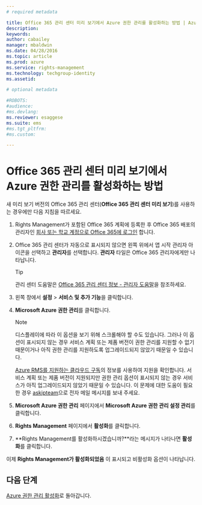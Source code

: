 ```yaml
---
# required metadata

title: Office 365 관리 센터 미리 보기에서 Azure 권한 관리를 활성화하는 방법 | Azure RMS
description:
keywords:
author: cabailey
manager: mbaldwin
ms.date: 04/28/2016
ms.topic: article
ms.prod: azure
ms.service: rights-management
ms.technology: techgroup-identity
ms.assetid: 

# optional metadata

#ROBOTS:
#audience:
#ms.devlang:
ms.reviewer: esaggese
ms.suite: ems
#ms.tgt_pltfrm:
#ms.custom:

---
```


# Office 365 관리 센터 미리 보기에서 Azure 권한 관리를 활성화하는 방법

새 미리 보기 버전의 Office 365 관리 센터(**Office 365 관리 센터 미리 보기**)를 사용하는 경우에만 다음 지침을 따르세요.

1.  Rights Management가 포함된 Office 365 계획에 등록한 후 Office 365 배포의 관리자인 [회사 또는 학교 계정으로 Office 365에 로그인](https://portal.office.com/) 합니다.

2.  Office 365 관리 센터가 자동으로 표시되지 않으면 왼쪽 위에서 앱 시작 관리자 아이콘을 선택하고 **관리자**를 선택합니다. **관리자** 타일은 Office 365 관리자에게만 나타납니다.

    > [!TIP]
    > 관리 센터 도움말은 [Office 365 관리 센터 정보 - 관리자 도움말](https://support.office.com/article/About-the-Office-365-admin-center-Admin-Help-58537702-d421-4d02-8141-e128e3703547)을 참조하세요.

3.  왼쪽 창에서 **설정** > **서비스 및 추가 기능**을 클릭합니다.

4.  **Microsoft Azure 권한 관리**를 클릭합니다.

    > [!NOTE]
    > 디스플레이에 따라 이 옵션을 보기 위해 스크롤해야 할 수도 있습니다. 그러나 이 옵션이 표시되지 않는 경우 서비스 계획 또는 제품 버전이 권한 관리를 지원할 수 없기 때문이거나 아직 권한 관리를 지원하도록 업그레이드되지 않았기 때문일 수 있습니다.
    >
    > [Azure RMS를 지원하는 클라우드 구독](../get-started/requirements-subscriptions.md)의 정보를 사용하여 지원을 확인합니다. 서비스 계획 또는 제품 버전이 지원되지만 권한 관리 옵션이 표시되지 않는 경우 서비스가 아직 업그레이드되지 않았기 때문일 수 있습니다. 이 문제에 대한 도움이 필요한 경우 [askipteam](mailto:askipteam@microsoft.com?subject=I%20cannot%20activate%20RMS)으로 전자 메일 메시지를 보내 주세요.

5.  **Microsoft Azure 권한 관리** 페이지에서 **Microsoft Azure 권한 관리 설정 관리**를 클릭합니다.

6.  **Rights Management** 페이지에서 **활성화**를 클릭합니다.

7.  **Rights Management를 활성화하시겠습니까?**라는 메시지가 나타나면 **활성화**를 클릭합니다.

이제 **Rights Management가 활성화되었음** 이 표시되고 비활성화 옵션이 나타납니다.


## 다음 단계
[Azure 권한 관리 활성화](activate-service.md)로 돌아갑니다.



<!--HONumber=Apr16_HO3-->


